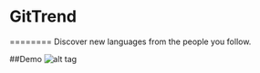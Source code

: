 # GitTrend
========
Discover new languages from the people you follow.

##Demo
![alt tag](https://github.com/samkho10/gitTrend/blob/master/demo.gif)
